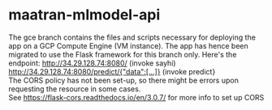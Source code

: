 # maatran-mlmodel-api
The gce branch contains the files and scripts necessary for deploying the app on a GCP Compute Engine (VM instance).
The app has hence been migrated to use the Flask framework for this branch only.
Here's the endpoint: 
http://34.29.128.74:8080/ (invoke sayhi)
<br>http://34.29.128.74:8080/predict/{"data":[...]} (invoke predict}
<br>The CORS policy has not been set-up, so there might be errors upon requesting the resource in some cases.
<br>See https://flask-cors.readthedocs.io/en/3.0.7/ for more info to set up CORS
